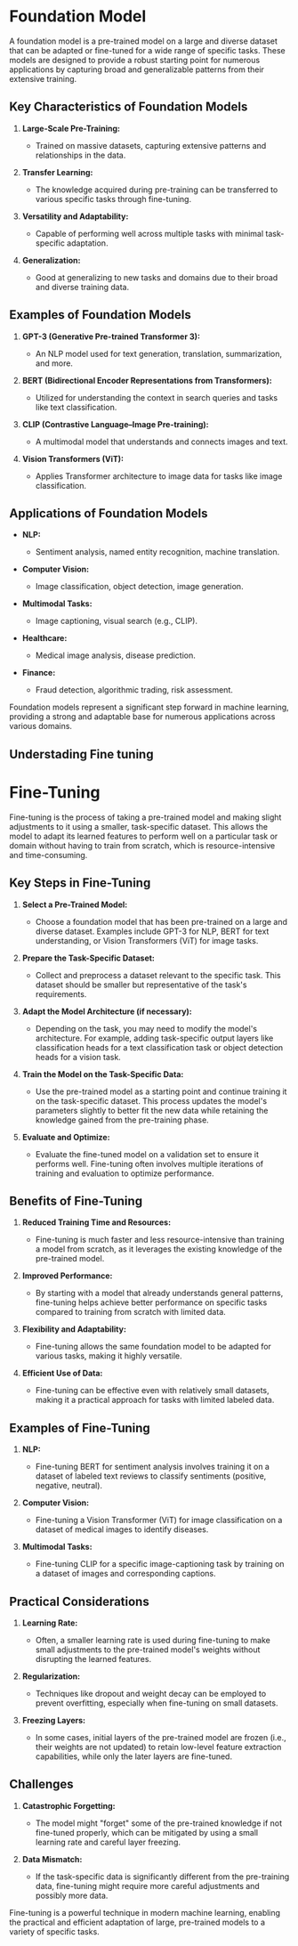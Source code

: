 # Foundation Model

A foundation model is a pre-trained model on a large and diverse dataset that can be adapted or fine-tuned for a wide range of specific tasks. These models are designed to provide a robust starting point for numerous applications by capturing broad and generalizable patterns from their extensive training.

## Key Characteristics of Foundation Models

1. **Large-Scale Pre-Training:**
   - Trained on massive datasets, capturing extensive patterns and relationships in the data.

2. **Transfer Learning:**
   - The knowledge acquired during pre-training can be transferred to various specific tasks through fine-tuning.

3. **Versatility and Adaptability:**
   - Capable of performing well across multiple tasks with minimal task-specific adaptation.

4. **Generalization:**
   - Good at generalizing to new tasks and domains due to their broad and diverse training data.

## Examples of Foundation Models

1. **GPT-3 (Generative Pre-trained Transformer 3):**
   - An NLP model used for text generation, translation, summarization, and more.

2. **BERT (Bidirectional Encoder Representations from Transformers):**
   - Utilized for understanding the context in search queries and tasks like text classification.

3. **CLIP (Contrastive Language–Image Pre-training):**
   - A multimodal model that understands and connects images and text.

4. **Vision Transformers (ViT):**
   - Applies Transformer architecture to image data for tasks like image classification.

## Applications of Foundation Models

- **NLP:**
  - Sentiment analysis, named entity recognition, machine translation.
  
- **Computer Vision:**
  - Image classification, object detection, image generation.
  
- **Multimodal Tasks:**
  - Image captioning, visual search (e.g., CLIP).

- **Healthcare:**
  - Medical image analysis, disease prediction.

- **Finance:**
  - Fraud detection, algorithmic trading, risk assessment.

Foundation models represent a significant step forward in machine learning, providing a strong and adaptable base for numerous applications across various domains.

## Understading Fine tuning

# Fine-Tuning

Fine-tuning is the process of taking a pre-trained model and making slight adjustments to it using a smaller, task-specific dataset. This allows the model to adapt its learned features to perform well on a particular task or domain without having to train from scratch, which is resource-intensive and time-consuming.

## Key Steps in Fine-Tuning

1. **Select a Pre-Trained Model:**
   - Choose a foundation model that has been pre-trained on a large and diverse dataset. Examples include GPT-3 for NLP, BERT for text understanding, or Vision Transformers (ViT) for image tasks.

2. **Prepare the Task-Specific Dataset:**
   - Collect and preprocess a dataset relevant to the specific task. This dataset should be smaller but representative of the task's requirements.

3. **Adapt the Model Architecture (if necessary):**
   - Depending on the task, you may need to modify the model's architecture. For example, adding task-specific output layers like classification heads for a text classification task or object detection heads for a vision task.

4. **Train the Model on the Task-Specific Data:**
   - Use the pre-trained model as a starting point and continue training it on the task-specific dataset. This process updates the model's parameters slightly to better fit the new data while retaining the knowledge gained from the pre-training phase.

5. **Evaluate and Optimize:**
   - Evaluate the fine-tuned model on a validation set to ensure it performs well. Fine-tuning often involves multiple iterations of training and evaluation to optimize performance.

## Benefits of Fine-Tuning

1. **Reduced Training Time and Resources:**
   - Fine-tuning is much faster and less resource-intensive than training a model from scratch, as it leverages the existing knowledge of the pre-trained model.

2. **Improved Performance:**
   - By starting with a model that already understands general patterns, fine-tuning helps achieve better performance on specific tasks compared to training from scratch with limited data.

3. **Flexibility and Adaptability:**
   - Fine-tuning allows the same foundation model to be adapted for various tasks, making it highly versatile.

4. **Efficient Use of Data:**
   - Fine-tuning can be effective even with relatively small datasets, making it a practical approach for tasks with limited labeled data.

## Examples of Fine-Tuning

1. **NLP:**
   - Fine-tuning BERT for sentiment analysis involves training it on a dataset of labeled text reviews to classify sentiments (positive, negative, neutral).

2. **Computer Vision:**
   - Fine-tuning a Vision Transformer (ViT) for image classification on a dataset of medical images to identify diseases.

3. **Multimodal Tasks:**
   - Fine-tuning CLIP for a specific image-captioning task by training on a dataset of images and corresponding captions.

## Practical Considerations

1. **Learning Rate:**
   - Often, a smaller learning rate is used during fine-tuning to make small adjustments to the pre-trained model's weights without disrupting the learned features.

2. **Regularization:**
   - Techniques like dropout and weight decay can be employed to prevent overfitting, especially when fine-tuning on small datasets.

3. **Freezing Layers:**
   - In some cases, initial layers of the pre-trained model are frozen (i.e., their weights are not updated) to retain low-level feature extraction capabilities, while only the later layers are fine-tuned.

## Challenges

1. **Catastrophic Forgetting:**
   - The model might "forget" some of the pre-trained knowledge if not fine-tuned properly, which can be mitigated by using a small learning rate and careful layer freezing.

2. **Data Mismatch:**
   - If the task-specific data is significantly different from the pre-training data, fine-tuning might require more careful adjustments and possibly more data.

Fine-tuning is a powerful technique in modern machine learning, enabling the practical and efficient adaptation of large, pre-trained models to a variety of specific tasks.


